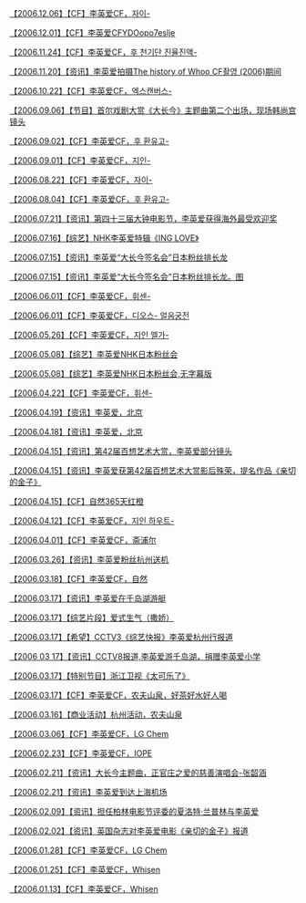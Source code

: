 <a href="https://weibo.com/6493535909/I7cp41n4Z" rel="nofollow">【2006.12.06】【CF】李英爱CF，자이-</a>

<a href="https://weibo.com/6493535909/I7cmouPiA" rel="nofollow">【2006.12.01】【CF】李英爱CFYDOopo7eslje</a>

<a href="https://weibo.com/6493535909/I7ckMlNS9" rel="nofollow">【2006.11.24】【CF】李英爱CF，후 천기단 진율진액-</a>

<a href="https://weibo.com/6493535909/Is3lZwbTK" rel="nofollow">【2006.11.20】【资讯】李英爱拍摄The history of Whoo CF촬영 (2006)期间</a>

<a href="https://weibo.com/6493535909/I7ciG5kid" rel="nofollow">【2006.10.22】【CF】李英爱CF，엑스캔버스-</a>

<a href="https://weibo.com/6493535909/Iul8wthBX" rel="nofollow">【2006.09.06】【节目】首尔戏剧大赏《大长今》主题曲第二个出场，现场韩尚宫镜头</a>

<a href="https://weibo.com/6493535909/I7cgGdyBA" rel="nofollow">【2006.09.02】【CF】李英爱CF，후 환유고-</a>

<a href="https://weibo.com/6493535909/I7cf445Gs" rel="nofollow">【2006.09.01】【CF】李英爱CF，지인-</a>

<a href="https://weibo.com/6493535909/I7cd4x0e9" rel="nofollow">【2006.08.22】【CF】李英爱CF，자이-</a>

<a href="https://weibo.com/6493535909/I7ca3bWFw" rel="nofollow">【2006.08.04】【CF】李英爱CF，후 환유고-</a>

<a href="https://weibo.com/6493535909/IlGjNjw6a" rel="nofollow">【2006.07.21】【资讯】第四十三届大钟电影节，李英爱获得海外最受欢迎奖</a>

<a href="https://weibo.com/6493535909/HrTDPiYzb" rel="nofollow">【2006.07.16】【综艺】NHK李英爱特辑《ING LOVE》</a>

<a href="https://weibo.com/6493535909/HnYbrixLh" rel="nofollow">【2006.07.15】【资讯】李英爱“大长今签名会”日本粉丝排长龙</a>

<a href="https://weibo.com/6493535909/HnYbftj0K" rel="nofollow">【2006.07.15】【资讯】李英爱“大长今签名会”日本粉丝排长龙。图</a>

<a href="https://weibo.com/6493535909/I7c7WAJyb" rel="nofollow">【2006.06.01】【CF】李英爱CF，휘센-</a>

<a href="https://weibo.com/6493535909/I7c5WaWG0" rel="nofollow">【2006.06.01】【CF】李英爱CF，디오스- 얼음궁전</a>

<a href="https://weibo.com/6493535909/I7c3SfNBT" rel="nofollow">【2006.05.26】【CF】李英爱CF，지인 엘가-</a>

<a href="https://weibo.com/6493535909/HogJqxDs5" rel="nofollow">【2006.05.08】【综艺】李英爱NHK日本粉丝会</a>

<a href="https://www.bilibili.com/video/BV1PZ4y1G7xZ" rel="nofollow">【2006.05.08】【综艺】李英爱NHK日本粉丝会,无字幕版</a>

<a href="https://weibo.com/6493535909/I7c24zpAQ" rel="nofollow">【2006.04.22】【CF】李英爱CF，휘센-</a>

<a href="https://weibo.com/ttarticle/p/show?id=2309404420086055174405" rel="nofollow">【2006.04.19】【资讯】李英爱，北京</a>

<a href="https://weibo.com/ttarticle/p/show?id=2309404420085136621803" rel="nofollow">【2006.04.18】【资讯】李英爱，北京</a>

<a href="https://weibo.com/6493535909/Ilx1JtkuS" rel="nofollow">【2006.04.15】【资讯】第42届百想艺术大赏，李英爱部分镜头</a>

<a href="https://weibo.com/6493535909/IlnJ1dZOj" rel="nofollow">【2006.04.15】【资讯】李英爱获第42届百想艺术大赏影后殊荣，提名作品《亲切的金子》</a>

<a href="https://weibo.com/6493535909/I6Aaaf58e" rel="nofollow">【2006.04.15】【CF】自然365天红橙</a>

<a href="https://weibo.com/6493535909/I6A8Eih6r" rel="nofollow">【2006.04.12】【CF】李英爱CF，지인 하우트-</a>

<a href="https://weibo.com/6493535909/I6A79vu07" rel="nofollow">【2006.04.01】【CF】李英爱CF，斋浦尔</a>

<a href="https://weibo.com/6493535909/I8qAD31Ca" rel="nofollow">【2006.03.26】【资讯】李英爱粉丝杭州送机</a>

<a href="https://weibo.com/6493535909/I6zyoqHJG" rel="nofollow">【2006.03.18】【CF】李英爱CF，自然</a>

<a href="https://weibo.com/6493535909/I8qAnAK4K" rel="nofollow">【2006.03.17】【资讯】李英爱在千岛湖游艇</a>

<a href="https://tieba.baidu.com/p/6157453592" rel="nofollow">【2006.03.17】【综艺片段】爱式生气（撒娇）</a>

<a href="http://t.cn/AiCVV7ao?m=4381296019123669&amp;u=6493535909" rel="nofollow">【2006.03.17】【希望】CCTV3《综艺快报》李英爱杭州行报道</a>

<a href="https://tieba.baidu.com/p/6157524453" rel="nofollow">【2006 03 17】【资讯】CCTV8报道,李英爱游千岛湖，捐赠李英爱小学</a>

<a href="https://tieba.baidu.com/p/6157436976" rel="nofollow">【2006.03.17】【特别节目】浙江卫视《太可乐了》</a>

<a href="http://t.cn/AiC4oaIh?m=4380985892536925&amp;u=6493535909" rel="nofollow">【2006.03.17】【CF】李英爱CF，农夫山泉，好茶好水好人喝</a>

<a href="https://tieba.baidu.com/p/6157475088" rel="nofollow">【2006.03.16】【商业活动】杭州活动，农夫山泉</a>

<a href="https://weibo.com/6493535909/I6zx40hqF" rel="nofollow">【2006.03.06】【CF】李英爱CF，LG Chem</a>

<a href="https://weibo.com/6493535909/I6zv3zGvz" rel="nofollow">【2006.02.23】【CF】李英爱CF，IOPE</a>

<a href="https://weibo.com/6493535909/IvganlUEQ" rel="nofollow">【2006.02.21】【资讯】大长今主题曲，正官庄之爱的慈善演唱会-张韶涵</a>

<a href="https://weibo.com/6493535909/I8qxTmJx7" rel="nofollow">【2006.02.21】【资讯】李英爱到达上海机场</a>

<a href="https://weibo.com/6493535909/IsvTpiVfw" rel="nofollow">【2006.02.09】【资讯】担任柏林电影节评委的夏洛特·兰普林与李英爱</a>

<a href="https://weibo.com/6493535909/IsvUcFV6z" rel="nofollow">【2006.02.02】【资讯】英国杂志对李英爱电影《亲切的金子》报道</a>

<a href="https://weibo.com/6493535909/I6ztp4aWv" rel="nofollow">【2006.01.28】【CF】李英爱CF，LG Chem</a>

<a href="https://weibo.com/6493535909/I6zrJl9xu" rel="nofollow">【2006.01.25】【CF】李英爱CF，Whisen</a>

<a href="https://weibo.com/6493535909/I6zqcefuq" rel="nofollow">【2006.01.13】【CF】李英爱CF，Whisen</a>
